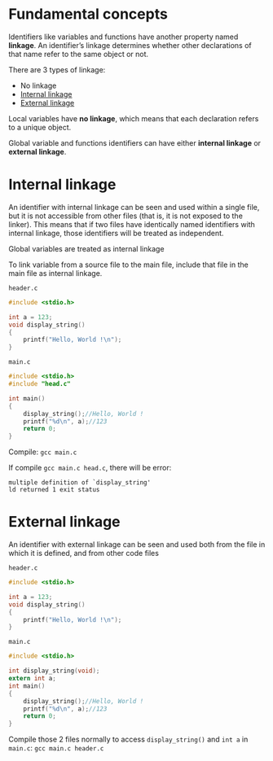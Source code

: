# Fundamental concepts

Identifiers like variables and functions have another property named **linkage**. An identifier’s linkage determines whether other declarations of that name refer to the same object or not.

There are 3 types of linkage:
* No linkage
* [Internal linkage](#internal-linkage)
* [External linkage](#external-linkage)

Local variables have **no linkage**, which means that each declaration refers to a unique object. 

Global variable and functions identifiers can have either **internal linkage** or **external linkage**. 

# Internal linkage

An identifier with internal linkage can be seen and used within a single file, but it is not accessible from other files (that is, it is not exposed to the linker). This means that if two files have identically named identifiers with internal linkage, those identifiers will be treated as independent.

Global variables are treated as internal linkage

To link variable from a source file to the main file, include that file in the main file as internal linkage.

``header.c``

```c
#include <stdio.h>

int a = 123;
void display_string()
{
    printf("Hello, World !\n");
}
```

``main.c``

```c
#include <stdio.h>
#include "head.c"

int main()
{
    display_string();//Hello, World !
    printf("%d\n", a);//123
    return 0;
}
```
Compile: ``gcc main.c``

If compile ``gcc main.c head.c``, there will be error:

```
multiple definition of `display_string'
ld returned 1 exit status
```

# External linkage

An identifier with external linkage can be seen and used both from the file in which it is defined, and from other code files

``header.c``

```c
#include <stdio.h>

int a = 123;
void display_string()
{
    printf("Hello, World !\n");
}
```
``main.c``
```c
#include <stdio.h>

int display_string(void);
extern int a;
int main()
{
    display_string();//Hello, World !
    printf("%d\n", a);//123
    return 0;
}
```
Compile those 2 files normally to access ``display_string()`` and ``int a`` in ``main.c``: ``gcc main.c header.c``
